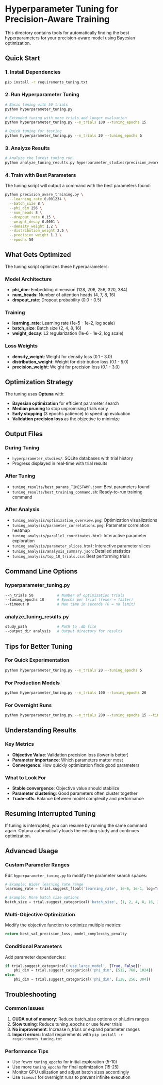 # Hyperparameter Tuning for Precision-Aware Training

This directory contains tools for automatically finding the best hyperparameters for your precision-aware model using Bayesian optimization.

## Quick Start

### 1. Install Dependencies

```bash
pip install -r requirements_tuning.txt
```

### 2. Run Hyperparameter Tuning

```bash
# Basic tuning with 50 trials
python hyperparameter_tuning.py

# Extended tuning with more trials and longer evaluation
python hyperparameter_tuning.py --n_trials 100 --tuning_epochs 15

# Quick tuning for testing
python hyperparameter_tuning.py --n_trials 20 --tuning_epochs 5
```

### 3. Analyze Results

```bash
# Analyze the latest tuning run
python analyze_tuning_results.py hyperparameter_studies/precision_aware_tuning_YYYYMMDD_HHMMSS.db
```

### 4. Train with Best Parameters

The tuning script will output a command with the best parameters found:

```bash
python precision_aware_training.py \
  --learning_rate 0.001234 \
  --batch_size 8 \
  --phi_dim 256 \
  --num_heads 8 \
  --dropout_rate 0.15 \
  --weight_decay 0.0001 \
  --density_weight 1.2 \
  --distribution_weight 2.5 \
  --precision_weight 1.1 \
  --epochs 50
```

## What Gets Optimized

The tuning script optimizes these hyperparameters:

### Model Architecture
- **phi_dim**: Embedding dimension (128, 208, 256, 320, 384)
- **num_heads**: Number of attention heads (4, 7, 8, 16)
- **dropout_rate**: Dropout probability (0.0 - 0.5)

### Training
- **learning_rate**: Learning rate (1e-5 - 1e-2, log scale)
- **batch_size**: Batch size (2, 4, 8, 16)
- **weight_decay**: L2 regularization (1e-6 - 1e-2, log scale)

### Loss Weights
- **density_weight**: Weight for density loss (0.1 - 3.0)
- **distribution_weight**: Weight for distribution loss (0.1 - 5.0)
- **precision_weight**: Weight for precision loss (0.1 - 3.0)

## Optimization Strategy

The tuning uses **Optuna** with:
- **Bayesian optimization** for efficient parameter search
- **Median pruning** to stop unpromising trials early
- **Early stopping** (3 epochs patience) to speed up evaluation
- **Validation precision loss** as the objective to minimize

## Output Files

### During Tuning
- `hyperparameter_studies/`: SQLite databases with trial history
- Progress displayed in real-time with trial results

### After Tuning
- `tuning_results/best_params_TIMESTAMP.json`: Best parameters found
- `tuning_results/best_training_command.sh`: Ready-to-run training command

### After Analysis
- `tuning_analysis/optimization_overview.png`: Optimization visualizations
- `tuning_analysis/parameter_correlations.png`: Parameter correlation heatmap
- `tuning_analysis/parallel_coordinates.html`: Interactive parameter exploration
- `tuning_analysis/parameter_slices.html`: Interactive parameter slices
- `tuning_analysis/analysis_summary.json`: Detailed statistics
- `tuning_analysis/top_10_trials.csv`: Best performing trials

## Command Line Options

### hyperparameter_tuning.py
```bash
--n_trials 50           # Number of optimization trials
--tuning_epochs 10      # Epochs per trial (fewer = faster)
--timeout 0             # Max time in seconds (0 = no limit)
```

### analyze_tuning_results.py
```bash
study_path              # Path to .db file
--output_dir analysis   # Output directory for results
```

## Tips for Better Tuning

### For Quick Experimentation
```bash
python hyperparameter_tuning.py --n_trials 20 --tuning_epochs 5
```

### For Production Models
```bash
python hyperparameter_tuning.py --n_trials 100 --tuning_epochs 20
```

### For Overnight Runs
```bash
python hyperparameter_tuning.py --n_trials 200 --tuning_epochs 15 --timeout 28800  # 8 hours
```

## Understanding Results

### Key Metrics
- **Objective Value**: Validation precision loss (lower is better)
- **Parameter Importance**: Which parameters matter most
- **Convergence**: How quickly optimization finds good parameters

### What to Look For
- **Stable convergence**: Objective value should stabilize
- **Parameter clustering**: Good parameters often cluster together
- **Trade-offs**: Balance between model complexity and performance

## Resuming Interrupted Tuning

If tuning is interrupted, you can resume by running the same command again. Optuna automatically loads the existing study and continues optimization.

## Advanced Usage

### Custom Parameter Ranges

Edit `hyperparameter_tuning.py` to modify the parameter search spaces:

```python
# Example: Wider learning rate range
learning_rate = trial.suggest_float('learning_rate', 1e-6, 1e-1, log=True)

# Example: More batch size options
batch_size = trial.suggest_categorical('batch_size', [1, 2, 4, 8, 16, 32])
```

### Multi-Objective Optimization

Modify the objective function to optimize multiple metrics:

```python
return best_val_precision_loss, model_complexity_penalty
```

### Conditional Parameters

Add parameter dependencies:

```python
if trial.suggest_categorical('use_large_model', [True, False]):
    phi_dim = trial.suggest_categorical('phi_dim', [512, 768, 1024])
else:
    phi_dim = trial.suggest_categorical('phi_dim', [128, 256, 384])
```

## Troubleshooting

### Common Issues

1. **CUDA out of memory**: Reduce batch_size options or phi_dim ranges
2. **Slow tuning**: Reduce tuning_epochs or use fewer trials
3. **No improvement**: Increase n_trials or expand parameter ranges
4. **Import errors**: Install requirements with `pip install -r requirements_tuning.txt`

### Performance Tips

- Use fewer `tuning_epochs` for initial exploration (5-10)
- Use more `tuning_epochs` for final optimization (15-25)
- Monitor GPU utilization and adjust batch sizes accordingly
- Use `timeout` for overnight runs to prevent infinite execution 